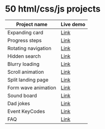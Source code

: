 # 50 html/css/js projects

| Project name        | Live demo                                                               |
| ------------------- | ----------------------------------------------------------------------- |
| Expanding card      | [Link](https://princeofmath.github.io/50-projects/expanding-cards/)     |
| Progress steps      | [Link](https://princeofmath.github.io/50-projects/progress-steps/)      |
| Rotating navigation | [Link](https://princeofmath.github.io/50-projects/rotating-navigation/) |
| Hidden search       | [Link](https://princeofmath.github.io/50-projects/hidden-search/)       |
| Blurry loading      | [Link](https://princeofmath.github.io/50-projects/blurry-loading/)      |
| Scroll animation    | [Link](https://princeofmath.github.io/50-projects/scroll-animation/)    |
| Split landing page  | [Link](https://princeofmath.github.io/50-projects/split-landing-page/)  |
| Form wave animation | [Link](https://princeofmath.github.io/50-projects/form-wave-animation/) |
| Sound board         | [Link](https://princeofmath.github.io/50-projects/sound-board/)         |
| Dad jokes           | [Link](https://princeofmath.github.io/50-projects/dad-jokes/)           |
| Event KeyCodes      | [Link](https://princeofmath.github.io/50-projects/event-keycodes/)      |
| FAQ                 | [Link](https://princeofmath.github.io/50-projects/faq/)                 |
